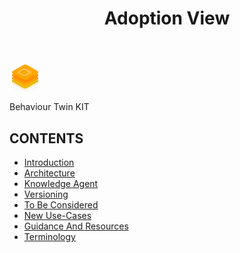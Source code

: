 ﻿---
id: overview
title: Adoption View
description: Behaviour Twin KIT
sidebar_position: 3
---

<div style={{display:'block'}}>
  <div style={{display:'inline-block', verticalAlign:'top'}}>

![Behaviour Twin KIT banner](../../../../static/img/kit-icons/behaviour-twin-kit-icon-mini.png)

  </div>
  <div style={{display:'inline-block', fontSize:17, color:'rgb(255,166,1)', marginLeft:7, verticalAlign:'top', paddingTop:6}}>
Behaviour Twin KIT
  </div>
</div>

## CONTENTS

- [Introduction](./introduction)
- [Architecture](./architecture)
- [Knowledge Agent](./knowledge-agent)
- [Versioning](./versioning)
- [To Be Considered](./to-be-considered)
- [New Use-Cases](./new-use-cases)
- [Guidance And Resources](./guidance-and-resources)
- [Terminology](./terminology)
